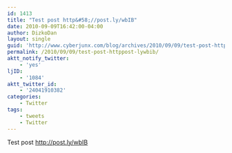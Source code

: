 ```yaml
---
id: 1413
title: "Test post http&#58;//post.ly/wbIB"
date: 2010-09-09T16:42:00-04:00
author: DizkoDan
layout: single
guid: 'http://www.cyberjunx.com/blog/archives/2010/09/09/test-post-httppost-lywbib/'
permalink: /2010/09/09/test-post-httppost-lywbib/
aktt_notify_twitter:
    - 'yes'
ljID:
    - '1084'
aktt_twitter_id:
    - '24041910382'
categories:
    - Twitter
tags:
    - tweets
    - Twitter
---
```


Test post <http://post.ly/wbIB>